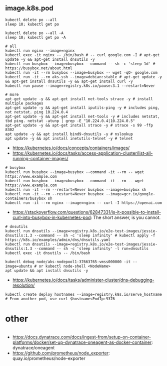 ## image.k8s.pod

```
kubectl delete po --all
sleep 10; kubectl get po

kubectl delete po --all -A
sleep 10; kubectl get po -A
```


```
# all
kubectl run nginx --image=nginx
kubectl exec -it nginx -- /bin/bash # -- curl google.com -I # apt-get update -y && apt-get install dnsutils -y
kubectl run busybox --image=busybox --command -- sh -c 'sleep 1d' # https://busybox.net/about.html
kubectl run -it --rm busybox --image=busybox -- wget -qO- google.com
kubectl run -it --rm aks-ssh --image=debian:stable # apt-get update -y && apt-get install dnsutils -y && apt-get install curl -y
kubectl run pause --image=registry.k8s.io/pause:3.1 --restart=Never

# more
apt-get update -y && apt-get install net-tools strace -y # install multiple packages
apt-get update -y && apt-get install iputils-ping -y # includes ping, not netstat. ping 10.224.0.4
apt-get update -y && apt-get install net-tools -y # includes netstat, tbd ping. netstat -atunp | grep -E "10.224.0.4|10.224.0.5"
apt-get update -y && apt-get install strace -y # strace -s 99 -ffp 8302
apt update -y && apt install bind9-dnsutils -y # nslookup
apt update -y && apt install inetutils-telnet -y # telnet
```

- https://kubernetes.io/docs/concepts/containers/images/
- https://kubernetes.io/docs/tasks/access-application-cluster/list-all-running-container-images/

```
# busybox
kubectl run busybox --image=busybox --command -it --rm -- wget https://www.example.com
kubectl run busybox --image=busybox --command -it --rm -- wget https://www.example.com
kubectl run -it --rm --restart=Never busybox --image=busybox sh
kubectl run -it --rm --restart=Never busybox --image=gcr.io/google-containers/busybox sh
kubectl run -it --rm nginx --image=nginx -- curl -I https://openai.com
```

- https://stackoverflow.com/questions/62847331/is-it-possible-to-install-curl-into-busybox-in-kubernetes-pod: The short answer, is you cannot.

```
# dnsutils
kubectl run dnsutils --image=registry.k8s.io/e2e-test-images/jessie-dnsutils:1.3 --command -- sh -c 'sleep infinity' # kubectl apply -f https://k8s.io/examples/admin/dns/dnsutils.yaml
kubectl run dnsutils --image=registry.k8s.io/e2e-test-images/jessie-dnsutils:1.3 --command -- sh -c 'sleep infinity' -l run=dnsutils
kubectl exec -it dnsutils -- /bin/bash

kubectl debug node/aks-nodepool1-37663765-vmss000000 -it --image=ubuntu # or kubectl node-shell <NodeName>
apt update && apt install dnsutils -y
```

- https://kubernetes.io/docs/tasks/administer-cluster/dns-debugging-resolution/

```
kubectl create deploy hostnames --image=registry.k8s.io/serve_hostname # From another pod, use curl $hostnamesPodIp:9376
```

# other
```
```
- https://docs.dynatrace.com/docs/ingest-from/setup-on-container-platforms/docker/set-up-dynatrace-oneagent-as-docker-container: dynatrace/oneagent
- https://github.com/prometheus/node_exporter: quay.io/prometheus/node-exporter

